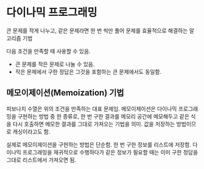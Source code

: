 # 다이나믹 프로그래밍
큰 문제를 작게 나누고, 같은 문제라면 한 번 씩만 풀어 문제를 효율적으로 해결하는 알고리즘 기법

다음 조건을 만족할 때 사용할 수 있음.
- 큰 문제를 작은 문제로 나눌 수 있음.
- 작은 문제에서 구한 정답은 그것을 포함하는 큰 문제에서도 동일함.

## 메모이제이션(Memoization) 기법
피보나치 수열은 위의 조건을 만족하는 대표 문제임. 메모이제이션은 다이나믹 프로그래밍을 구현하는 방법 중 한 종류로, 한 번 구한 결과를 메모리 공간에 메모해두고 같은 식을 다시 호출하면 메모한 결과를 그대로 가져오는 기법을 의미. 값을 저장하는 방법이므로 캐싱이라고도 함.

실제로 메모이제이션을 구현하는 방법은 단순함. 한 번 구한 정보를 리스트에 저장함. 다이나믹 프로그래밍을 재귀적으로 수행하다가 같은 정보가 필요할 때는 이미 구한 정답을 그대로 리스트에서 가져오면 됨.